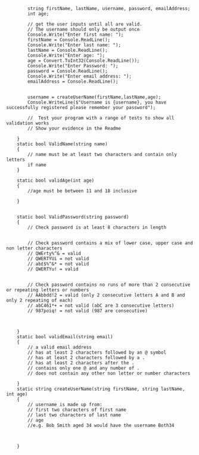             string firstName, lastName, username, password, emailAddress;
            int age;

            // get the user inputs until all are valid.
            // The username should only be output once
            Console.Write("Enter first name: ");
            firstName = Console.ReadLine();
            Console.Write("Enter last name: ");
            lastName = Console.ReadLine();
            Console.Write("Enter age: ");
            age = Convert.ToInt32(Console.ReadLine());
            Console.Write("Enter Password: ");
            password = Console.ReadLine();
            Console.Write("Enter email address: ");
            emailAddress = Console.ReadLine();


            username = createUserName(firstName,lastName,age);
            Console.WriteLine($"Username is {username}, you have successfully registered please remember your password");

            //  Test your program with a range of tests to show all validation works
            // Show your evidence in the Readme

        }
        static bool ValidName(string name)
        {
            // name must be at least two characters and contain only letters
            if name 
        }

        static bool validAge(int age)
        {
            //age must be between 11 and 18 inclusive

        }

   
        static bool ValidPassword(string password)
        {
            // Check password is at least 8 characters in length


            // Check password contains a mix of lower case, upper case and non letter characters
            // QWErty%^& = valid
            // QWERTYUi = not valid
            // ab£$%^&* = not valid
            // QWERTYu! = valid


            // Check password contains no runs of more than 2 consecutive or repeating letters or numbers
            // AAbbdd!2 = valid (only 2 consecutive letters A and B and only 2 repeating of each)
            // abC461*+ = not valid (abC are 3 consecutive letters)
            // 987poiq! = not valid (987 are consecutive)



        }
        static bool validEmail(string email)
        {
            // a valid email address
            // has at least 2 characters followed by an @ symbol
            // has at least 2 characters followed by a .
            // has at least 2 characters after the .
            // contains only one @ and any number of .
            // does not contain any other non letter or number characters

        }
        static string createUserName(string firstName, string lastName, int age)
        {
            // username is made up from:
            // first two characters of first name
            // last two characters of last name
            // age
            //e.g. Bob Smith aged 34 would have the username Both34



        }
